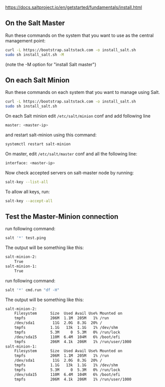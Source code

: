 https://docs.saltproject.io/en/getstarted/fundamentals/install.html

## On the Salt Master

Run these commands on the system that you want to use as the central management point:

```bash
curl -L https://bootstrap.saltstack.com -o install_salt.sh
sudo sh install_salt.sh -M
```

(note the -M option for "install Salt master")

## On each Salt Minion

Run these commands on each system that you want to manage using Salt.
```bash
curl -L https://bootstrap.saltstack.com -o install_salt.sh
sudo sh install_salt.sh
```

On each Salt minion edit `/etc/salt/minion` conf and add following line 

```bash
master: <master-ip>
```

and restart salt-minion using this command:

```bash
systemctl restart salt-minion
```

On master, edit `/etc/salt/master` conf and all the following line:

```bash
interface: <master-ip>
```

Now check accepted servers on salt-master node by running:

```bash
salt-key --list-all
```
To allow all keys, run:

```bash
salt-key --accept-all
```

## Test the Master-Minion connection

run following command:

```bash
salt '*' test.ping
```

The output will be something like this:

```bash
salt-minion-2:
    True
salt-minion-1:
    True
```


run following command:
```bash
salt '*' cmd.run "df -H"
```

The output will be something like this:

```bash
salt-minion-2:
    Filesystem      Size  Used Avail Use% Mounted on
    tmpfs           206M  1.1M  205M   1% /run
    /dev/sda1        11G  2.0G  8.3G  20% /
    tmpfs           1.1G   13k  1.1G   1% /dev/shm
    tmpfs           5.3M     0  5.3M   0% /run/lock
    /dev/sda15      110M  6.4M  104M   6% /boot/efi
    tmpfs           206M  4.1k  206M   1% /run/user/1000
salt-minion-1:
    Filesystem      Size  Used Avail Use% Mounted on
    tmpfs           206M  1.1M  205M   1% /run
    /dev/sda1        11G  2.0G  8.3G  20% /
    tmpfs           1.1G   13k  1.1G   1% /dev/shm
    tmpfs           5.3M     0  5.3M   0% /run/lock
    /dev/sda15      110M  6.4M  104M   6% /boot/efi
    tmpfs           206M  4.1k  206M   1% /run/user/1000
```

